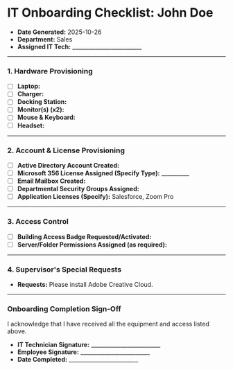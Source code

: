 # IT Onboarding Checklist: John Doe

- **Date Generated:** 2025-10-26
- **Department:** Sales
- **Assigned IT Tech:** _________________________

---

### 1. Hardware Provisioning

- [ ] **Laptop:**
- [ ] **Charger:**
- [ ] **Docking Station:**
- [ ] **Monitor(s) (x2):**
- [ ] **Mouse & Keyboard:**
- [ ] **Headset:**

---

### 2. Account & License Provisioning

- [ ] **Active Directory Account Created:**
- [ ] **Microsoft 356 License Assigned (Specify Type):** __________
- [ ] **Email Mailbox Created:**
- [ ] **Departmental Security Groups Assigned:**
- [ ] **Application Licenses (Specify):** Salesforce, Zoom Pro

---

### 3. Access Control

- [ ] **Building Access Badge Requested/Activated:**
- [ ] **Server/Folder Permissions Assigned (as required):**

---

### 4. Supervisor's Special Requests

- **Requests:** Please install Adobe Creative Cloud.

---

### **Onboarding Completion Sign-Off**

I acknowledge that I have received all the equipment and access listed above.

- **IT Technician Signature:** _________________________
- **Employee Signature:** _________________________
- **Date Completed:** _________________________